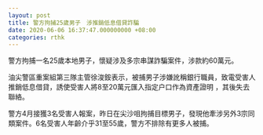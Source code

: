 ```yaml
---
layout: post
title: 警方拘捕25歲男子　涉推銷低息借貸詐騙
date: 2020-06-06 16:37:47.000000000 +08:00
categories: rthk
---
```


警方拘捕一名25歲本地男子，懷疑涉及多宗串謀詐騙案件，涉款約60萬元。

油尖警區重案組第三隊主管徐浚銨表示，被捕男子涉嫌訛稱銀行職員，致電受害人推銷低息借貸，誘使受害人將8至20萬元匯入指定户口作為資產證明 ，其後失去聯絡。

警方4月接獲3名受害人報案，昨日在尖沙咀拘捕目標男子，發現他牽涉另外3宗同類案件。6名受害人年齡介乎31至55歲，警方不排除有更多人被捕。
